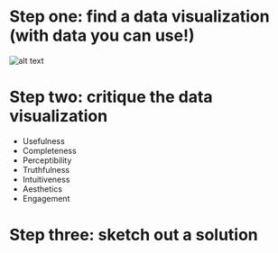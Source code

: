 # Step one: find a data visualization (with data you can use!)
![alt text](https://www.kff.org/wp-content/uploads/2021/11/monitor_2_nov8.png)

# Step two: critique the data visualization
- Usefulness 
- Completeness
- Perceptibility
- Truthfulness
- Intuitiveness
- Aesthetics
- Engagement

# Step three: sketch out a solution
